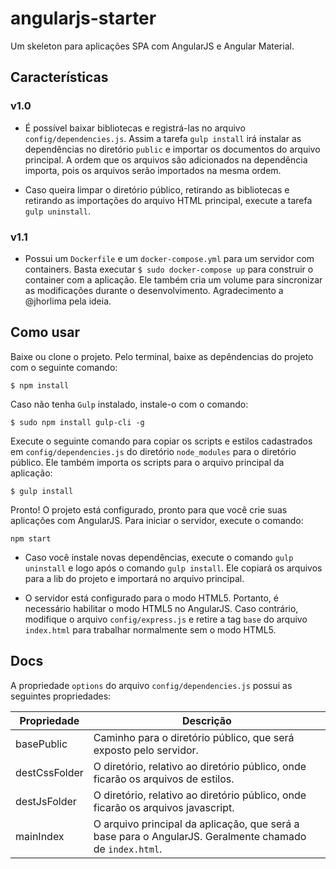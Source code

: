 # angularjs-starter
Um skeleton para aplicações SPA com AngularJS e Angular Material.

## Características

### v1.0
* É possível baixar bibliotecas e registrá-las no arquivo `config/dependencies.js`. Assim a tarefa `gulp install` irá instalar as dependências no diretório `public` e importar os documentos do arquivo principal. A ordem que os arquivos são adicionados na dependência importa, pois os arquivos serão importados na mesma ordem.

* Caso queira limpar o diretório público, retirando as bibliotecas e retirando as importações do arquivo HTML principal, execute a tarefa `gulp uninstall`.

### v1.1
* Possui um `Dockerfile` e um `docker-compose.yml` para um servidor com containers. Basta executar `$ sudo docker-compose up` para construir o container com a aplicação. Ele também cria um volume para sincronizar as modificações durante o desenvolvimento. Agradecimento a @jhorlima pela ideia.

## Como usar

Baixe ou clone o projeto. Pelo terminal, baixe as depêndencias do projeto com o seguinte comando:
```
$ npm install
```

Caso não tenha `Gulp` instalado, instale-o com o comando:
```
$ sudo npm install gulp-cli -g
```

Execute o seguinte comando para copiar os scripts e estilos cadastrados em `config/dependencies.js` do diretório `node_modules` para o diretório público. Ele também importa os scripts para o arquivo principal da aplicação:
```
$ gulp install
```

Pronto! O projeto está configurado, pronto para que você crie suas aplicações com AngularJS. Para iniciar o servidor, execute o comando:
```
npm start
```

* Caso você instale novas dependências, execute o comando `gulp uninstall` e logo após o comando `gulp install`. Ele copiará os arquivos para a lib do projeto e importará no arquivo principal.

* O servidor está configurado para o modo HTML5. Portanto, é necessário habilitar o modo HTML5 no AngularJS. Caso contrário, modifique o arquivo `config/express.js` e retire a tag `base` do arquivo `index.html` para trabalhar normalmente sem o modo HTML5.

## Docs
A propriedade `options` do arquivo `config/dependencies.js` possui as seguintes propriedades:

Propriedade   | Descrição
------------- | -------------
basePublic    | Caminho para o diretório público, que será exposto pelo servidor.
destCssFolder | O diretório, relativo ao diretório público, onde ficarão os arquivos de estilos.
destJsFolder  | O diretório, relativo ao diretório público, onde ficarão os arquivos javascript.
mainIndex     | O arquivo principal da aplicação, que será a base para o AngularJS. Geralmente chamado de `index.html`.